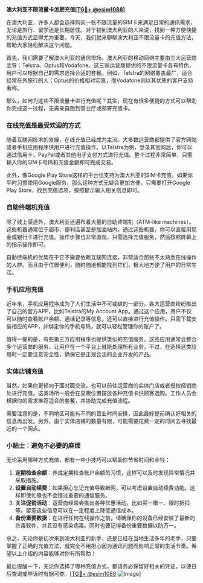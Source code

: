 **澳大利亚不限流量卡怎麽充值[[TG💪+ @esim1088](https://t.me/s/esim1088)]**

在澳大利亚，许多人都会选择购买一张不限流量的SIM卡来满足日常的通讯需求，无论是旅行、留学还是长期居住。对于初到澳大利亚的人来说，找到一种方便快捷的充值方式显得尤为重要。今天，我们就来聊聊澳大利亚不限流量卡的充值方法，帮助大家轻松解决这个问题。

首先，我们需要了解澳大利亚的通信市场。澳大利亚的移动网络主要由三大运营商主导：Telstra、Optus和Vodafone。这三家运营商提供的不限流量卡各有特色，用户可以根据自己的需求选择合适的套餐。例如，Telstra的网络覆盖最广，适合经常在外旅行的人；Optus的价格相对实惠，而Vodafone则以其优质的客户支持著称。

那么，如何为这些不限流量卡进行充值呢？其实，现在有很多便捷的方式可以帮助你完成这一过程，无需亲自跑到营业厅或邮寄充值卡。

### 在线充值是最受欢迎的方式

随着互联网技术的发展，在线充值已经成为主流。大多数运营商都提供了官方网站或者手机应用程序供用户进行充值操作。以Telstra为例，登录其官网后，你可以通过信用卡、PayPal或者其他电子支付方式进行充值。整个过程非常简单，只需输入你的SIM卡号码和充值金额即可完成交易。

此外，像Google Play Store这样的平台也支持为澳大利亚的SIM卡充值。如果你平时习惯使用Google服务，那么这种方式无疑会更加方便。只需要打开Google Play Store，找到充值选项，按照提示输入相关信息即可。

### 自助终端机充值

除了线上渠道外，澳大利亚还遍布着大量的自助终端机（ATM-like machines）。这些机器通常位于超市、便利店甚至是加油站内。通过这些机器，你可以直接用现金或银行卡进行充值。操作步骤也非常直观，只需选择充值服务，然后按照屏幕上的指示操作即可。

自助终端机的优势在于它不需要依赖互联网连接，非常适合那些不太熟悉在线操作的人群。而且由于位置便利，随时随地都能找到它们，极大地方便了用户的日常生活。

### 手机应用充值

近年来，手机应用程序成为了人们生活中不可或缺的一部分。各大运营商纷纷推出了自己的官方APP，比如Telstra的My Account App。通过这个应用，用户不仅可以随时查看账户余额、通话记录等信息，还可以直接进行充值操作。只需下载安装相应的APP，并绑定你的手机号码，就可以轻松管理你的账户了。

值得一提的是，有些第三方应用程序也提供类似的充值服务。这些应用通常会整合多个运营商的服务，让用户在一个平台上就能处理所有业务。不过，在选择这类应用时一定要注意安全性，确保它是正规合法的企业开发的产品。

### 实体店铺充值

当然，如果你更倾向于面对面交流，也可以前往运营商的实体门店或者授权经销商处进行充值。这类场所一般会在显眼位置摆放各种充值卡供顾客选购。工作人员会根据你的需求推荐适合的套餐，并协助完成充值流程。

需要注意的是，不同地区可能有不同的营业时间安排，因此最好提前确认好相关的信息再出发。另外，由于实体店铺的数量有限，可能需要花费一定的时间去寻找最近的一个网点。

### 小贴士：避免不必要的麻烦

无论采用哪种方式充值，都有一些小技巧可以帮助你节省时间和金钱：

1. **定期检查余额**：养成定期检查账户余额的习惯，这样可以及时发现异常情况并采取措施。
2. **设置自动续费**：如果担心忘记充值导致断网，可以考虑设置自动续费功能。这样即使忙碌也不会错过重要的通信服务。
3. **关注促销活动**：运营商经常会推出各种优惠活动，比如买一赠一、限时折扣等。留意这些信息可以在一定程度上降低通信成本。
4. **备份重要数据**：在进行任何在线操作之前，请确保你的设备已经安装了最新的杀毒软件，并且没有感染病毒。同时也要记得备份重要数据以防万一。

总之，无论你是初次来到澳大利亚的新手，还是已经在当地生活多年的老手，只要掌握了正确的充值方法，就完全不用担心因为通讯问题而影响正常的生活节奏。希望以上介绍的内容能够对你有所帮助！

最后提醒一下，无论你选择了哪种充值方式，都请务必保留好相关的凭证，以便日后查询或申诉时有据可查。[[TG💪+ @esim1088](https://t.me/s/esim1088) ![Image](https://i.postimg.cc/4NQfJmqS/Snipaste-2025-05-13-00-14-12.png)]